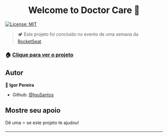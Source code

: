 <h1 align="center">Welcome to Doctor Care 🍃</h1>
<p>
  <a href="#" target="_blank">
    <img alt="License: MIT" src="https://img.shields.io/badge/License-MIT-yellow.svg" />
  </a>
</p>

> 🏕 Este projeto foi concluido no evento de uma semana da <a href="https://www.rocketseat.com.br/">RocketSeat</a>.

### 🏠 [Clique para ver o projeto](https://igusantos.github.io/Doctor.Care/)

## Autor

👤 **Igor Pereira**

* Github: [@IguSantos](https://github.com/IguSantos)

## Mostre seu apoio

Dê uma ⭐️ se este projeto te ajudou!

***
